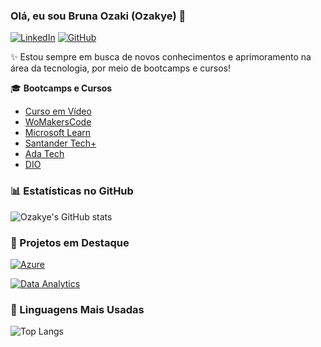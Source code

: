 ### Olá, eu sou Bruna Ozaki (Ozakye) 🌸

[![LinkedIn](https://img.shields.io/badge/LinkedIn-Conectar--se-ffb7c5?style=for-the-badge&logo=linkedin&logoColor=white)](https://www.linkedin.com/in/ozaky)
[![GitHub](https://img.shields.io/badge/GitHub-Meu%20perfil-ffb7c5?style=for-the-badge&logo=github&logoColor=white)](https://github.com/ozakye)

✨ Estou sempre em busca de novos conhecimentos e aprimoramento na área da tecnologia, por meio de bootcamps e cursos!

🎓 **Bootcamps e Cursos**

- [Curso em Vídeo](https://www.cursoemvideo.com)
- [WoMakersCode](https://womakerscode.org)
- [Microsoft Learn](https://learn.microsoft.com/en-us)
- [Santander Tech+](https://www.santanderopenacademy.com)
- [Ada Tech](https://ada.tech)
- [DIO](https://dio.me)

### 📊 Estatísticas no GitHub

![Ozakye's GitHub stats](https://github-readme-stats.vercel.app/api?username=Ozakye&show_icons=true&theme=omni)

### 📌 Projetos em Destaque

[![Azure](https://github-readme-stats.vercel.app/api/pin/?username=Ozakye&repo=Azure&theme=omni)](https://github.com/Ozakye/Azure)

[![Data Analytics](https://github-readme-stats.vercel.app/api/pin/?username=Ozakye&repo=Data-Analytics&theme=omni)](https://github.com/Ozakye/Data-Analytics)

### 📝 Linguagens Mais Usadas

![Top Langs](https://github-readme-stats.vercel.app/api/top-langs/?username=Ozakye&layout=compact&theme=omni)
